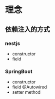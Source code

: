 # 理念

## 依赖注入的方式
### nestjs
- constructor
- field

### SpringBoot
- constructor
- field @Autowired
- setter method

